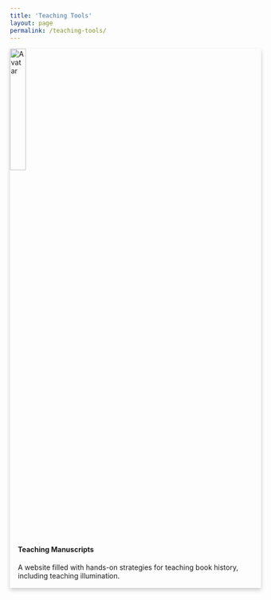 ```yaml
---
title: 'Teaching Tools'
layout: page
permalink: /teaching-tools/
---
```

<body>
  <style>
  .card {box-shadow: 0 4px 8px 0 rgba(0,0,0,0.2); transition: 0.3s;}
  .card:hover {box-shadow: 0 8px 16px 0 rgba(0,0,0,0.2);}
  .container {padding: 2px 16px;}
  </style>
</body>

<div class="card">
  <img src="https://static.wixstatic.com/media/9c2ff8_6effc03ec4894476b1e044d2a32638f4~mv2.jpg/v1/fill/w_602,h_520,al_c,q_80,usm_0.66_1.00_0.01,enc_auto/313D201B-1C39-4221-909F-3A454C2CAFE3_1_201_a_edited.jpg" alt="Avatar" style="width:25%">
  <div class="container">
    <h4><b>Teaching Manuscripts</b></h4>
    <p>A website filled with hands-on strategies for teaching book history, including teaching illumination.</p>
  </div>
</div>

